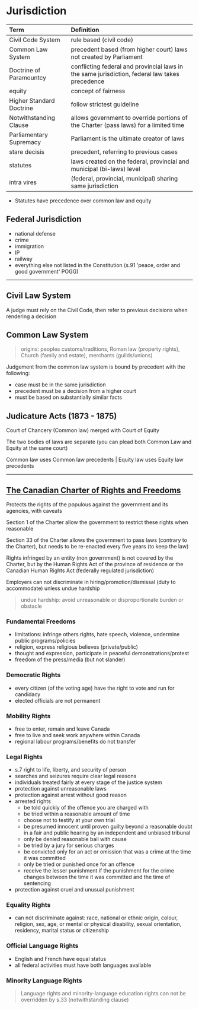 # Jurisdiction

| Term | Definition |
| :----- | :------- |
| Civil Code System | rule based (civil code) |
| Common Law System | precedent based (from higher court) laws not created by Parliament |
| Doctrine of Paramountcy | conflicting federal and provincial laws in the same jurisdiction, federal law takes precedence |
| equity | concept of fairness |
| Higher Standard Doctrine | follow strictest guideline |
| Notwithstanding Clause | allows government to override portions of the Charter (pass laws) for a limited time |
| Parliamentary Supremacy | Parliament is the ultimate creator of laws |
| stare decisis | precedent, referring to previous cases |
| statutes | laws created on the federal, provincial and municipal (bi-laws) level |
| intra vires | (federal, provincial, municipal) sharing same jurisdiction |

* Statutes have precedence over common law and equity

## Federal Jurisdiction

* national defense
* crime
* immigration
* IP
* railway
* everything else not listed in the Constitution (s.91 'peace, order and good government' POGG)

---

## Civil Law System

A judge must rely on the Civil Code, then refer to previous decisions when rendering a decision

## Common Law System

> origins: peoples customs/traditions, Roman law (property rights), Church (family and estate), merchants (guilds/unions)

Judgement from the common law system is bound by precedent with the following:

* case must be in the same jurisdiction
* precedent must be a decision from a higher court
* must be based on substantially similar facts

## Judicature Acts (1873 - 1875)

Court of Chancery (Common law) merged with Court of Equity

The two bodies of laws are separate (you can plead both Common Law and Equity at the same court)

Common law uses Common law precedents | Equity law uses Equity law precedents

---

## [The Canadian Charter of Rights and Freedoms](https://www.justice.gc.ca/eng/csj-sjc/rfc-dlc/ccrf-ccdl/)

Protects the rights of the populous against the government and its agencies, with caveats

Section 1 of the Charter allow the government to restrict these rights when reasonable

Section 33 of the Charter allows the government to pass laws (contrary to the Charter), but needs to be re-enacted every five years (to keep the law)

Rights infringed by an entity (non government) is not covered by the Charter, but by the Human Rights Act of the province of residence or the Canadian Human Rights Act (federally regulated jurisdiction)

Employers can not discriminate in hiring/promotion/dismissal (duty to accommodate) unless undue hardship

> undue hardship: avoid unreasonable or disproportionate burden or obstacle

### Fundamental Freedoms

* limitations: infringe others rights, hate speech, violence, undermine public programs/policies
* religion, express religious believes (private/public)
* thought and expression, participate in peaceful demonstrations/protest
* freedom of the press/media (but not slander)

### Democratic Rights

* every citizen (of the voting age) have the right to vote and run for candidacy
* elected officials are not permanent

### Mobility Rights

* free to enter, remain and leave Canada
* free to live and seek work anywhere within Canada
* regional labour programs/benefits do not transfer

### Legal Rights

* s.7 right to life, liberty, and security of person
* searches and seizures require clear legal reasons
* individuals treated fairly at every stage of the justice system
* protection against unreasonable laws
* protection against arrest without good reason
* arrested rights
  * be told quickly of the offence you are charged with
  * be tried within a reasonable amount of time
  * choose not to testify at your own trial
  * be presumed innocent until proven guilty beyond a reasonable doubt in a fair and public hearing by an independent and unbiased tribunal
  * only be denied reasonable bail with cause
  * be tried by a jury for serious charges
  * be convicted only for an act or omission that was a crime at the time it was committed
  * only be tried or punished once for an offence
  * receive the lesser punishment if the punishment for the crime changes between the time it was committed and the time of sentencing
* protection against cruel and unusual punishment

### Equality Rights

* can not discriminate against: race, national or ethnic origin, colour, religion, sex, age, or mental or physical disability, sexual orientation, residency, marital status or citizenship

### Official Language Rights

* English and French have equal status
* all federal activities must have both languages available

### Minority Language Rights

> Language rights and minority-language education rights can not be overridden by s.33 (notwithstanding clause)
